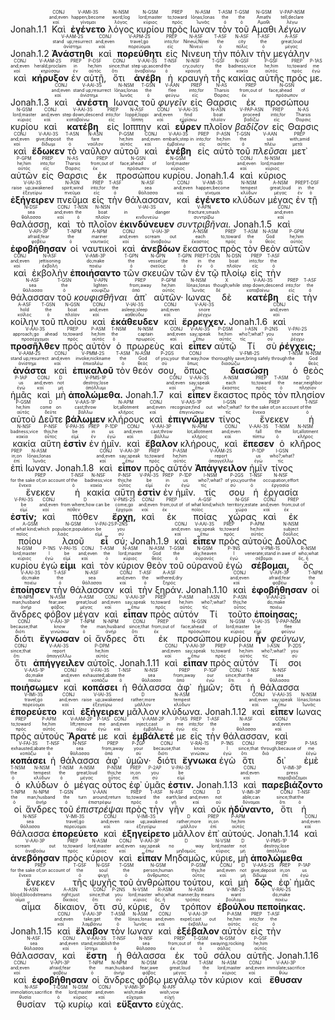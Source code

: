 <rt>Jonah.1.1</rt> <RUBY><ruby><ruby>Καὶ<rt>καί</rt></ruby><rt>and;even</rt></ruby><rt>CONJ</rt></RUBY> <RUBY><ruby><ruby><strong>ἐγένετο</strong><rt>γίνομαι</rt></ruby><rt>happen;become</rt></ruby><rt>V-AMI-3S</rt></RUBY> <RUBY><ruby><ruby>λόγος<rt>λόγος</rt></ruby><rt>word;log</rt></ruby><rt>N-NSM</rt></RUBY> <RUBY><ruby><ruby>κυρίου<rt>κύριος</rt></ruby><rt>lord;master</rt></ruby><rt>N-GSM</rt></RUBY> <RUBY><ruby><ruby>πρὸς<rt>πρός</rt></ruby><rt>to;toward</rt></ruby><rt>PREP</rt></RUBY> <RUBY><ruby><ruby>Ιωναν<rt>Ἰωνᾶς</rt></ruby><rt>Iōnas;Ionas</rt></ruby><rt>N-ASM</rt></RUBY> <RUBY><ruby><ruby>τὸν<rt>ὁ</rt></ruby><rt>the</rt></ruby><rt>T-ASM</rt></RUBY> <RUBY><ruby><ruby>τοῦ<rt>ὁ</rt></ruby><rt>the</rt></ruby><rt>T-GSM</rt></RUBY> <RUBY><ruby><ruby>Αμαθι<rt>Αμαθι</rt></ruby><rt>Amathi</rt></ruby><rt>N-GSM</rt></RUBY> <RUBY><ruby><ruby><em>λέγων</em><rt>λέγω</rt></ruby><rt>tell;declare</rt></ruby><rt>V-PAP-NSM</rt></RUBY> <rt>Jonah.1.2</rt> <RUBY><ruby><ruby><strong>Ἀνάστηθι</strong><rt>ἀνίστημι</rt></ruby><rt>stand up;resurrect</rt></ruby><rt>V-AAM-2S</rt></RUBY> <RUBY><ruby><ruby>καὶ<rt>καί</rt></ruby><rt>and;even</rt></ruby><rt>CONJ</rt></RUBY> <RUBY><ruby><ruby><strong>πορεύθητι</strong><rt>πορεύομαι</rt></ruby><rt>travel;go</rt></ruby><rt>V-APM-2S</rt></RUBY> <RUBY><ruby><ruby>εἰς<rt>εἰς</rt></ruby><rt>into;for</rt></ruby><rt>PREP</rt></RUBY> <RUBY><ruby><ruby>Νινευη<rt>Νινευΐ</rt></ruby><rt>Nineuΐ;Ninei</rt></ruby><rt>N-ASF</rt></RUBY> <RUBY><ruby><ruby>τὴν<rt>ὁ</rt></ruby><rt>the</rt></ruby><rt>T-ASF</rt></RUBY> <RUBY><ruby><ruby>πόλιν<rt>πόλις</rt></ruby><rt>city</rt></ruby><rt>N-ASF</rt></RUBY> <RUBY><ruby><ruby>τὴν<rt>ὁ</rt></ruby><rt>the</rt></ruby><rt>T-ASF</rt></RUBY> <RUBY><ruby><ruby>μεγάλην<rt>μέγας</rt></ruby><rt>great;loud</rt></ruby><rt>A-ASF</rt></RUBY> <RUBY><ruby><ruby>καὶ<rt>καί</rt></ruby><rt>and;even</rt></ruby><rt>CONJ</rt></RUBY> <RUBY><ruby><ruby><strong>κήρυξον</strong><rt>κηρύσσω</rt></ruby><rt>herald;proclaim</rt></ruby><rt>V-AAM-2S</rt></RUBY> <RUBY><ruby><ruby>ἐν<rt>ἐν</rt></ruby><rt>in</rt></ruby><rt>PREP</rt></RUBY> <RUBY><ruby><ruby>αὐτῇ,<rt>αὐτός</rt></ruby><rt>he;him</rt></ruby><rt>P-DSF</rt></RUBY> <RUBY><ruby><ruby>ὅτι<rt>ὅτι</rt></ruby><rt>since;that</rt></ruby><rt>CONJ</rt></RUBY> <RUBY><ruby><ruby><strong>ἀνέβη</strong><rt>ἀναβαίνω</rt></ruby><rt>step up;ascend</rt></ruby><rt>V-AAI-3S</rt></RUBY> <RUBY><ruby><ruby>ἡ<rt>ὁ</rt></ruby><rt>the</rt></ruby><rt>T-NSF</rt></RUBY> <RUBY><ruby><ruby>κραυγὴ<rt>κραυγή</rt></ruby><rt>cry;outcry</rt></ruby><rt>N-NSF</rt></RUBY> <RUBY><ruby><ruby>τῆς<rt>ὁ</rt></ruby><rt>the</rt></ruby><rt>T-GSF</rt></RUBY> <RUBY><ruby><ruby>κακίας<rt>κακία</rt></ruby><rt>badness;vice</rt></ruby><rt>N-GSF</rt></RUBY> <RUBY><ruby><ruby>αὐτῆς<rt>αὐτός</rt></ruby><rt>he;him</rt></ruby><rt>P-GSF</rt></RUBY> <RUBY><ruby><ruby>πρός<rt>πρός</rt></ruby><rt>to;toward</rt></ruby><rt>PREP</rt></RUBY> <RUBY><ruby><ruby>με.<rt>ἐγώ</rt></ruby><rt>me</rt></ruby><rt>P-1AS</rt></RUBY> <rt>Jonah.1.3</rt> <RUBY><ruby><ruby>καὶ<rt>καί</rt></ruby><rt>and;even</rt></ruby><rt>CONJ</rt></RUBY> <RUBY><ruby><ruby><strong>ἀνέστη</strong><rt>ἀνίστημι</rt></ruby><rt>stand up;resurrect</rt></ruby><rt>V-AAI-3S</rt></RUBY> <RUBY><ruby><ruby>Ιωνας<rt>Ἰωνᾶς</rt></ruby><rt>Iōnas;Ionas</rt></ruby><rt>N-NSM</rt></RUBY> <RUBY><ruby><ruby>τοῦ<rt>ὁ</rt></ruby><rt>the</rt></ruby><rt>T-GSN</rt></RUBY> <RUBY><ruby><ruby><em>φυγεῖν</em><rt>φεύγω</rt></ruby><rt>flee</rt></ruby><rt>V-AAN</rt></RUBY> <RUBY><ruby><ruby>εἰς<rt>εἰς</rt></ruby><rt>into;for</rt></ruby><rt>PREP</rt></RUBY> <RUBY><ruby><ruby>Θαρσις<rt>Θαρσις</rt></ruby><rt>Tharsis</rt></ruby><rt>N-AS</rt></RUBY> <RUBY><ruby><ruby>ἐκ<rt>ἐκ</rt></ruby><rt>from;out of</rt></ruby><rt>PREP</rt></RUBY> <RUBY><ruby><ruby>προσώπου<rt>πρόσωπον</rt></ruby><rt>face;ahead of</rt></ruby><rt>N-GSN</rt></RUBY> <RUBY><ruby><ruby>κυρίου<rt>κύριος</rt></ruby><rt>lord;master</rt></ruby><rt>N-GSM</rt></RUBY> <RUBY><ruby><ruby>καὶ<rt>καί</rt></ruby><rt>and;even</rt></ruby><rt>CONJ</rt></RUBY> <RUBY><ruby><ruby><strong>κατέβη</strong><rt>καταβαίνω</rt></ruby><rt>step down;descend</rt></ruby><rt>V-AAI-3S</rt></RUBY> <RUBY><ruby><ruby>εἰς<rt>εἰς</rt></ruby><rt>into;for</rt></ruby><rt>PREP</rt></RUBY> <RUBY><ruby><ruby>Ιοππην<rt>Ἰόππη</rt></ruby><rt>Ioppē;Ioppi</rt></ruby><rt>N-ASF</rt></RUBY> <RUBY><ruby><ruby>καὶ<rt>καί</rt></ruby><rt>and;even</rt></ruby><rt>CONJ</rt></RUBY> <RUBY><ruby><ruby><strong>εὗρεν</strong><rt>εὑρίσκω</rt></ruby><rt>find</rt></ruby><rt>V-AAI-3S</rt></RUBY> <RUBY><ruby><ruby>πλοῖον<rt>πλοῖον</rt></ruby><rt>boat</rt></ruby><rt>N-ASN</rt></RUBY> <RUBY><ruby><ruby><em>βαδίζον</em><rt>βαδίζω</rt></ruby><rt>proceed</rt></ruby><rt>V-PAP-ASN</rt></RUBY> <RUBY><ruby><ruby>εἰς<rt>εἰς</rt></ruby><rt>into;for</rt></ruby><rt>PREP</rt></RUBY> <RUBY><ruby><ruby>Θαρσις<rt>Θαρσις</rt></ruby><rt>Tharsis</rt></ruby><rt>N-AS</rt></RUBY> <RUBY><ruby><ruby>καὶ<rt>καί</rt></ruby><rt>and;even</rt></ruby><rt>CONJ</rt></RUBY> <RUBY><ruby><ruby><strong>ἔδωκεν</strong><rt>δίδωμι</rt></ruby><rt>give;deposit</rt></ruby><rt>V-AAI-3S</rt></RUBY> <RUBY><ruby><ruby>τὸ<rt>ὁ</rt></ruby><rt>the</rt></ruby><rt>T-ASN</rt></RUBY> <RUBY><ruby><ruby>ναῦλον<rt>ναῦλον</rt></ruby><rt>fare</rt></ruby><rt>N-ASN</rt></RUBY> <RUBY><ruby><ruby>αὐτοῦ<rt>αὐτός</rt></ruby><rt>he;him</rt></ruby><rt>P-GSM</rt></RUBY> <RUBY><ruby><ruby>καὶ<rt>καί</rt></ruby><rt>and;even</rt></ruby><rt>CONJ</rt></RUBY> <RUBY><ruby><ruby><strong>ἐνέβη</strong><rt>ἐμβαίνω</rt></ruby><rt>embark;step in</rt></ruby><rt>V-AAI-3S</rt></RUBY> <RUBY><ruby><ruby>εἰς<rt>εἰς</rt></ruby><rt>into;for</rt></ruby><rt>PREP</rt></RUBY> <RUBY><ruby><ruby>αὐτὸ<rt>αὐτός</rt></ruby><rt>he;him</rt></ruby><rt>P-ASN</rt></RUBY> <RUBY><ruby><ruby>τοῦ<rt>ὁ</rt></ruby><rt>the</rt></ruby><rt>T-GSN</rt></RUBY> <RUBY><ruby><ruby><em>πλεῦσαι</em><rt>πλέω</rt></ruby><rt>sail</rt></ruby><rt>V-AAN</rt></RUBY> <RUBY><ruby><ruby>μετ᾽<rt>μετά</rt></ruby><rt>with;amid</rt></ruby><rt>PREP</rt></RUBY> <RUBY><ruby><ruby>αὐτῶν<rt>αὐτός</rt></ruby><rt>he;him</rt></ruby><rt>P-GPM</rt></RUBY> <RUBY><ruby><ruby>εἰς<rt>εἰς</rt></ruby><rt>into;for</rt></ruby><rt>PREP</rt></RUBY> <RUBY><ruby><ruby>Θαρσις<rt>Θαρσις</rt></ruby><rt>Tharsis</rt></ruby><rt>N-AS</rt></RUBY> <RUBY><ruby><ruby>ἐκ<rt>ἐκ</rt></ruby><rt>from;out of</rt></ruby><rt>PREP</rt></RUBY> <RUBY><ruby><ruby>προσώπου<rt>πρόσωπον</rt></ruby><rt>face;ahead of</rt></ruby><rt>N-GSN</rt></RUBY> <RUBY><ruby><ruby>κυρίου.<rt>κύριος</rt></ruby><rt>lord;master</rt></ruby><rt>N-GSM</rt></RUBY> <rt>Jonah.1.4</rt> <RUBY><ruby><ruby>καὶ<rt>καί</rt></ruby><rt>and;even</rt></ruby><rt>CONJ</rt></RUBY> <RUBY><ruby><ruby>κύριος<rt>κύριος</rt></ruby><rt>lord;master</rt></ruby><rt>N-NSM</rt></RUBY> <RUBY><ruby><ruby><strong>ἐξήγειρεν</strong><rt>ἐξεγείρω</rt></ruby><rt>raise up;awakened</rt></ruby><rt>V-IAI-3S</rt></RUBY> <RUBY><ruby><ruby>πνεῦμα<rt>πνεῦμα</rt></ruby><rt>spirit;wind</rt></ruby><rt>N-ASN</rt></RUBY> <RUBY><ruby><ruby>εἰς<rt>εἰς</rt></ruby><rt>into;for</rt></ruby><rt>PREP</rt></RUBY> <RUBY><ruby><ruby>τὴν<rt>ὁ</rt></ruby><rt>the</rt></ruby><rt>T-ASF</rt></RUBY> <RUBY><ruby><ruby>θάλασσαν,<rt>θάλασσα</rt></ruby><rt>sea</rt></ruby><rt>N-ASF</rt></RUBY> <RUBY><ruby><ruby>καὶ<rt>καί</rt></ruby><rt>and;even</rt></ruby><rt>CONJ</rt></RUBY> <RUBY><ruby><ruby><strong>ἐγένετο</strong><rt>γίνομαι</rt></ruby><rt>happen;become</rt></ruby><rt>V-AMI-3S</rt></RUBY> <RUBY><ruby><ruby>κλύδων<rt>κλύδων</rt></ruby><rt>tempest</rt></ruby><rt>N-NSM</rt></RUBY> <RUBY><ruby><ruby>μέγας<rt>μέγας</rt></ruby><rt>great;loud</rt></ruby><rt>A-NSM</rt></RUBY> <RUBY><ruby><ruby>ἐν<rt>ἐν</rt></ruby><rt>in</rt></ruby><rt>PREP</rt></RUBY> <RUBY><ruby><ruby>τῇ<rt>ὁ</rt></ruby><rt>the</rt></ruby><rt>T-DSF</rt></RUBY> <RUBY><ruby><ruby>θαλάσσῃ,<rt>θάλασσα</rt></ruby><rt>sea</rt></ruby><rt>N-DSF</rt></RUBY> <RUBY><ruby><ruby>καὶ<rt>καί</rt></ruby><rt>and;even</rt></ruby><rt>CONJ</rt></RUBY> <RUBY><ruby><ruby>τὸ<rt>ὁ</rt></ruby><rt>the</rt></ruby><rt>T-NSN</rt></RUBY> <RUBY><ruby><ruby>πλοῖον<rt>πλοῖον</rt></ruby><rt>boat</rt></ruby><rt>N-NSN</rt></RUBY> <RUBY><ruby><ruby><strong>ἐκινδύνευεν</strong><rt>κινδυνεύω</rt></ruby><rt>in danger</rt></ruby><rt>V-IAI-3S</rt></RUBY> <RUBY><ruby><ruby><em>συντριβῆναι.</em><rt>συντρίβω</rt></ruby><rt>fracture;smash</rt></ruby><rt>V-APN</rt></RUBY> <rt>Jonah.1.5</rt> <RUBY><ruby><ruby>καὶ<rt>καί</rt></ruby><rt>and;even</rt></ruby><rt>CONJ</rt></RUBY> <RUBY><ruby><ruby><strong>ἐφοβήθησαν</strong><rt>φοβέω</rt></ruby><rt>afraid;fear</rt></ruby><rt>V-API-3P</rt></RUBY> <RUBY><ruby><ruby>οἱ<rt>ὁ</rt></ruby><rt>the</rt></ruby><rt>T-NPM</rt></RUBY> <RUBY><ruby><ruby>ναυτικοὶ<rt>ναυτικός</rt></ruby><rt>mariner</rt></ruby><rt>A-NPM</rt></RUBY> <RUBY><ruby><ruby>καὶ<rt>καί</rt></ruby><rt>and;even</rt></ruby><rt>CONJ</rt></RUBY> <RUBY><ruby><ruby><strong>ἀνεβόων</strong><rt>ἀναβοάω</rt></ruby><rt>scream out</rt></ruby><rt>V-IAI-3P</rt></RUBY> <RUBY><ruby><ruby>ἕκαστος<rt>ἕκαστος</rt></ruby><rt>each</rt></ruby><rt>A-NSM</rt></RUBY> <RUBY><ruby><ruby>πρὸς<rt>πρός</rt></ruby><rt>to;toward</rt></ruby><rt>PREP</rt></RUBY> <RUBY><ruby><ruby>τὸν<rt>ὁ</rt></ruby><rt>the</rt></ruby><rt>T-ASM</rt></RUBY> <RUBY><ruby><ruby>θεὸν<rt>θεός</rt></ruby><rt>God</rt></ruby><rt>N-ASM</rt></RUBY> <RUBY><ruby><ruby>αὐτῶν<rt>αὐτός</rt></ruby><rt>he;him</rt></ruby><rt>P-GPM</rt></RUBY> <RUBY><ruby><ruby>καὶ<rt>καί</rt></ruby><rt>and;even</rt></ruby><rt>CONJ</rt></RUBY> <RUBY><ruby><ruby>ἐκβολὴν<rt>ἐκβολή</rt></ruby><rt>jettisoning</rt></ruby><rt>N-ASF</rt></RUBY> <RUBY><ruby><ruby><strong>ἐποιήσαντο</strong><rt>ποιέω</rt></ruby><rt>do;make</rt></ruby><rt>V-AMI-3P</rt></RUBY> <RUBY><ruby><ruby>τῶν<rt>ὁ</rt></ruby><rt>the</rt></ruby><rt>T-GPN</rt></RUBY> <RUBY><ruby><ruby>σκευῶν<rt>σκεῦος</rt></ruby><rt>vessel;jar</rt></ruby><rt>N-GPN</rt></RUBY> <RUBY><ruby><ruby>τῶν<rt>ὁ</rt></ruby><rt>the</rt></ruby><rt>T-GPN</rt></RUBY> <RUBY><ruby><ruby>ἐν<rt>ἐν</rt></ruby><rt>in</rt></ruby><rt>PREP</rt></RUBY> <RUBY><ruby><ruby>τῷ<rt>ὁ</rt></ruby><rt>the</rt></ruby><rt>T-DSN</rt></RUBY> <RUBY><ruby><ruby>πλοίῳ<rt>πλοῖον</rt></ruby><rt>boat</rt></ruby><rt>N-DSN</rt></RUBY> <RUBY><ruby><ruby>εἰς<rt>εἰς</rt></ruby><rt>into;for</rt></ruby><rt>PREP</rt></RUBY> <RUBY><ruby><ruby>τὴν<rt>ὁ</rt></ruby><rt>the</rt></ruby><rt>T-ASF</rt></RUBY> <RUBY><ruby><ruby>θάλασσαν<rt>θάλασσα</rt></ruby><rt>sea</rt></ruby><rt>N-ASF</rt></RUBY> <RUBY><ruby><ruby>τοῦ<rt>ὁ</rt></ruby><rt>the</rt></ruby><rt>T-GSN</rt></RUBY> <RUBY><ruby><ruby><em>κουφισθῆναι</em><rt>κουφίζω</rt></ruby><rt>lighten</rt></ruby><rt>V-APN</rt></RUBY> <RUBY><ruby><ruby>ἀπ᾽<rt>ἀπό</rt></ruby><rt>from;away</rt></ruby><rt>PREP</rt></RUBY> <RUBY><ruby><ruby>αὐτῶν·<rt>αὐτός</rt></ruby><rt>he;him</rt></ruby><rt>P-GPM</rt></RUBY> <RUBY><ruby><ruby>Ιωνας<rt>Ἰωνᾶς</rt></ruby><rt>Iōnas;Ionas</rt></ruby><rt>N-NSM</rt></RUBY> <RUBY><ruby><ruby>δὲ<rt>δέ</rt></ruby><rt>though;while</rt></ruby><rt>X</rt></RUBY> <RUBY><ruby><ruby><strong>κατέβη</strong><rt>καταβαίνω</rt></ruby><rt>step down;descend</rt></ruby><rt>V-AAI-3S</rt></RUBY> <RUBY><ruby><ruby>εἰς<rt>εἰς</rt></ruby><rt>into;for</rt></ruby><rt>PREP</rt></RUBY> <RUBY><ruby><ruby>τὴν<rt>ὁ</rt></ruby><rt>the</rt></ruby><rt>T-ASF</rt></RUBY> <RUBY><ruby><ruby>κοίλην<rt>κοῖλος</rt></ruby><rt>hold</rt></ruby><rt>A-ASF</rt></RUBY> <RUBY><ruby><ruby>τοῦ<rt>ὁ</rt></ruby><rt>the</rt></ruby><rt>T-GSN</rt></RUBY> <RUBY><ruby><ruby>πλοίου<rt>πλοῖον</rt></ruby><rt>boat</rt></ruby><rt>N-GSN</rt></RUBY> <RUBY><ruby><ruby>καὶ<rt>καί</rt></ruby><rt>and;even</rt></ruby><rt>CONJ</rt></RUBY> <RUBY><ruby><ruby><strong>ἐκάθευδεν</strong><rt>καθεύδω</rt></ruby><rt>asleep;sleep</rt></ruby><rt>V-IAI-3S</rt></RUBY> <RUBY><ruby><ruby>καὶ<rt>καί</rt></ruby><rt>and;even</rt></ruby><rt>CONJ</rt></RUBY> <RUBY><ruby><ruby><strong>ἔρρεγχεν.</strong><rt>ῥέγχω</rt></ruby><rt>snore</rt></ruby><rt>V-AAI-3S</rt></RUBY> <rt>Jonah.1.6</rt> <RUBY><ruby><ruby>καὶ<rt>καί</rt></ruby><rt>and;even</rt></ruby><rt>CONJ</rt></RUBY> <RUBY><ruby><ruby><strong>προσῆλθεν</strong><rt>προσέρχομαι</rt></ruby><rt>approach;go ahead</rt></ruby><rt>V-AAI-3S</rt></RUBY> <RUBY><ruby><ruby>πρὸς<rt>πρός</rt></ruby><rt>to;toward</rt></ruby><rt>PREP</rt></RUBY> <RUBY><ruby><ruby>αὐτὸν<rt>αὐτός</rt></ruby><rt>he;him</rt></ruby><rt>P-ASM</rt></RUBY> <RUBY><ruby><ruby>ὁ<rt>ὁ</rt></ruby><rt>the</rt></ruby><rt>T-NSM</rt></RUBY> <RUBY><ruby><ruby>πρωρεὺς<rt>πρωρεύς</rt></ruby><rt>captain</rt></ruby><rt>N-NSM</rt></RUBY> <RUBY><ruby><ruby>καὶ<rt>καί</rt></ruby><rt>and;even</rt></ruby><rt>CONJ</rt></RUBY> <RUBY><ruby><ruby><strong>εἶπεν</strong><rt>ἔπω</rt></ruby><rt>say;speak</rt></ruby><rt>V-AAI-3S</rt></RUBY> <RUBY><ruby><ruby>αὐτῷ<rt>αὐτός</rt></ruby><rt>he;him</rt></ruby><rt>P-DSM</rt></RUBY> <RUBY><ruby><ruby>Τί<rt>τίς</rt></ruby><rt>who?;what?</rt></ruby><rt>I-ASN</rt></RUBY> <RUBY><ruby><ruby>σὺ<rt>σύ</rt></ruby><rt>you</rt></ruby><rt>P-2NS</rt></RUBY> <RUBY><ruby><ruby><strong>ῥέγχεις;</strong><rt>ῥέγχω</rt></ruby><rt>snore</rt></ruby><rt>V-PAI-2S</rt></RUBY> <RUBY><ruby><ruby><strong>ἀνάστα</strong><rt>ἀνίστημι</rt></ruby><rt>stand up;resurrect</rt></ruby><rt>V-AAM-2S</rt></RUBY> <RUBY><ruby><ruby>καὶ<rt>καί</rt></ruby><rt>and;even</rt></ruby><rt>CONJ</rt></RUBY> <RUBY><ruby><ruby><strong>ἐπικαλοῦ</strong><rt>ἐπικαλέω</rt></ruby><rt>invoke;nickname</rt></ruby><rt>V-PMM-2S</rt></RUBY> <RUBY><ruby><ruby>τὸν<rt>ὁ</rt></ruby><rt>the</rt></ruby><rt>T-ASM</rt></RUBY> <RUBY><ruby><ruby>θεόν<rt>θεός</rt></ruby><rt>God</rt></ruby><rt>N-ASM</rt></RUBY> <RUBY><ruby><ruby>σου,<rt>σύ</rt></ruby><rt>of you;your</rt></ruby><rt>P-2GS</rt></RUBY> <RUBY><ruby><ruby>ὅπως<rt>ὅπως</rt></ruby><rt>that way;how</rt></ruby><rt>CONJ</rt></RUBY> <RUBY><ruby><ruby><strong>διασώσῃ</strong><rt>διασώζω</rt></ruby><rt>thoroughly save;bring safely through</rt></ruby><rt>V-FMI-2S</rt></RUBY> <RUBY><ruby><ruby>ὁ<rt>ὁ</rt></ruby><rt>the</rt></ruby><rt>T-NSM</rt></RUBY> <RUBY><ruby><ruby>θεὸς<rt>θεός</rt></ruby><rt>God</rt></ruby><rt>N-NSM</rt></RUBY> <RUBY><ruby><ruby>ἡμᾶς<rt>ἐγώ</rt></ruby><rt>us</rt></ruby><rt>P-1AP</rt></RUBY> <RUBY><ruby><ruby>καὶ<rt>καί</rt></ruby><rt>and;even</rt></ruby><rt>CONJ</rt></RUBY> <RUBY><ruby><ruby>μὴ<rt>μή</rt></ruby><rt>not</rt></ruby><rt>D</rt></RUBY> <RUBY><ruby><ruby><strong>ἀπολώμεθα.</strong><rt>ἀπόλλυμι</rt></ruby><rt>destroy;lose</rt></ruby><rt>V-PMS-1P</rt></RUBY> <rt>Jonah.1.7</rt> <RUBY><ruby><ruby>καὶ<rt>καί</rt></ruby><rt>and;even</rt></ruby><rt>CONJ</rt></RUBY> <RUBY><ruby><ruby><strong>εἶπεν</strong><rt>ἔπω</rt></ruby><rt>say;speak</rt></ruby><rt>V-AAI-3S</rt></RUBY> <RUBY><ruby><ruby>ἕκαστος<rt>ἕκαστος</rt></ruby><rt>each</rt></ruby><rt>A-NSM</rt></RUBY> <RUBY><ruby><ruby>πρὸς<rt>πρός</rt></ruby><rt>to;toward</rt></ruby><rt>PREP</rt></RUBY> <RUBY><ruby><ruby>τὸν<rt>ὁ</rt></ruby><rt>the</rt></ruby><rt>T-ASM</rt></RUBY> <RUBY><ruby><ruby>πλησίον<rt>πλησίον</rt></ruby><rt>near;neighbor</rt></ruby><rt>D</rt></RUBY> <RUBY><ruby><ruby>αὐτοῦ<rt>αὐτός</rt></ruby><rt>he;him</rt></ruby><rt>P-GSM</rt></RUBY> <RUBY><ruby><ruby>Δεῦτε<rt>δεῦτε</rt></ruby><rt>come on</rt></ruby><rt>D</rt></RUBY> <RUBY><ruby><ruby><strong>βάλωμεν</strong><rt>βάλλω</rt></ruby><rt>cast;throw</rt></ruby><rt>V-AAS-1P</rt></RUBY> <RUBY><ruby><ruby>κλήρους<rt>κλῆρος</rt></ruby><rt>lot;allotment</rt></ruby><rt>N-APM</rt></RUBY> <RUBY><ruby><ruby>καὶ<rt>καί</rt></ruby><rt>and;even</rt></ruby><rt>CONJ</rt></RUBY> <RUBY><ruby><ruby><strong>ἐπιγνῶμεν</strong><rt>ἐπιγινώσκω</rt></ruby><rt>recognize;find out</rt></ruby><rt>V-AAS-1P</rt></RUBY> <RUBY><ruby><ruby>τίνος<rt>τίς</rt></ruby><rt>who?;what?</rt></ruby><rt>I-GSN</rt></RUBY> <RUBY><ruby><ruby>ἕνεκεν<rt>ἕνεκα</rt></ruby><rt>for the sake of;on account of</rt></ruby><rt>PREP</rt></RUBY> <RUBY><ruby><ruby>ἡ<rt>ὁ</rt></ruby><rt>the</rt></ruby><rt>T-NSF</rt></RUBY> <RUBY><ruby><ruby>κακία<rt>κακία</rt></ruby><rt>badness;vice</rt></ruby><rt>N-NSF</rt></RUBY> <RUBY><ruby><ruby>αὕτη<rt>οὗτος</rt></ruby><rt>this;he</rt></ruby><rt>P-NSF</rt></RUBY> <RUBY><ruby><ruby><strong>ἐστὶν</strong><rt>εἰμί</rt></ruby><rt>be</rt></ruby><rt>V-PAI-3S</rt></RUBY> <RUBY><ruby><ruby>ἐν<rt>ἐν</rt></ruby><rt>in</rt></ruby><rt>PREP</rt></RUBY> <RUBY><ruby><ruby>ἡμῖν.<rt>ἐγώ</rt></ruby><rt>us</rt></ruby><rt>P-1DP</rt></RUBY> <RUBY><ruby><ruby>καὶ<rt>καί</rt></ruby><rt>and;even</rt></ruby><rt>CONJ</rt></RUBY> <RUBY><ruby><ruby><strong>ἔβαλον</strong><rt>βάλλω</rt></ruby><rt>cast;throw</rt></ruby><rt>V-AAI-3P</rt></RUBY> <RUBY><ruby><ruby>κλήρους,<rt>κλῆρος</rt></ruby><rt>lot;allotment</rt></ruby><rt>N-APM</rt></RUBY> <RUBY><ruby><ruby>καὶ<rt>καί</rt></ruby><rt>and;even</rt></ruby><rt>CONJ</rt></RUBY> <RUBY><ruby><ruby><strong>ἔπεσεν</strong><rt>πίπτω</rt></ruby><rt>fall</rt></ruby><rt>V-AAI-3S</rt></RUBY> <RUBY><ruby><ruby>ὁ<rt>ὁ</rt></ruby><rt>the</rt></ruby><rt>T-NSM</rt></RUBY> <RUBY><ruby><ruby>κλῆρος<rt>κλῆρος</rt></ruby><rt>lot;allotment</rt></ruby><rt>N-NSM</rt></RUBY> <RUBY><ruby><ruby>ἐπὶ<rt>ἐπί</rt></ruby><rt>in;on</rt></ruby><rt>PREP</rt></RUBY> <RUBY><ruby><ruby>Ιωναν.<rt>Ἰωνᾶς</rt></ruby><rt>Iōnas;Ionas</rt></ruby><rt>N-ASM</rt></RUBY> <rt>Jonah.1.8</rt> <RUBY><ruby><ruby>καὶ<rt>καί</rt></ruby><rt>and;even</rt></ruby><rt>CONJ</rt></RUBY> <RUBY><ruby><ruby><strong>εἶπον</strong><rt>ἔπω</rt></ruby><rt>say;speak</rt></ruby><rt>V-AAI-3P</rt></RUBY> <RUBY><ruby><ruby>πρὸς<rt>πρός</rt></ruby><rt>to;toward</rt></ruby><rt>PREP</rt></RUBY> <RUBY><ruby><ruby>αὐτόν<rt>αὐτός</rt></ruby><rt>he;him</rt></ruby><rt>P-ASM</rt></RUBY> <RUBY><ruby><ruby><strong>Ἀπάγγειλον</strong><rt>ἀπαγγέλλω</rt></ruby><rt>report</rt></ruby><rt>V-AAM-2S</rt></RUBY> <RUBY><ruby><ruby>ἡμῖν<rt>ἐγώ</rt></ruby><rt>us</rt></ruby><rt>P-1DP</rt></RUBY> <RUBY><ruby><ruby>τίνος<rt>τίς</rt></ruby><rt>who?;what?</rt></ruby><rt>I-GSN</rt></RUBY> <RUBY><ruby><ruby>ἕνεκεν<rt>ἕνεκα</rt></ruby><rt>for the sake of;on account of</rt></ruby><rt>PREP</rt></RUBY> <RUBY><ruby><ruby>ἡ<rt>ὁ</rt></ruby><rt>the</rt></ruby><rt>T-NSF</rt></RUBY> <RUBY><ruby><ruby>κακία<rt>κακία</rt></ruby><rt>badness;vice</rt></ruby><rt>N-NSF</rt></RUBY> <RUBY><ruby><ruby>αὕτη<rt>οὗτος</rt></ruby><rt>this;he</rt></ruby><rt>P-NSF</rt></RUBY> <RUBY><ruby><ruby><strong>ἐστὶν</strong><rt>εἰμί</rt></ruby><rt>be</rt></ruby><rt>V-PAI-3S</rt></RUBY> <RUBY><ruby><ruby>ἐν<rt>ἐν</rt></ruby><rt>in</rt></ruby><rt>PREP</rt></RUBY> <RUBY><ruby><ruby>ἡμῖν.<rt>ἐγώ</rt></ruby><rt>us</rt></ruby><rt>P-1DP</rt></RUBY> <RUBY><ruby><ruby>τίς<rt>τίς</rt></ruby><rt>who?;what?</rt></ruby><rt>I-NSM</rt></RUBY> <RUBY><ruby><ruby>σου<rt>σύ</rt></ruby><rt>of you;your</rt></ruby><rt>P-2GS</rt></RUBY> <RUBY><ruby><ruby>ἡ<rt>ὁ</rt></ruby><rt>the</rt></ruby><rt>T-NSF</rt></RUBY> <RUBY><ruby><ruby>ἐργασία<rt>ἐργασία</rt></ruby><rt>occupation;effort</rt></ruby><rt>N-NSF</rt></RUBY> <RUBY><ruby><ruby><strong>ἐστίν;</strong><rt>εἰμί</rt></ruby><rt>be</rt></ruby><rt>V-PAI-3S</rt></RUBY> <RUBY><ruby><ruby>καὶ<rt>καί</rt></ruby><rt>and;even</rt></ruby><rt>CONJ</rt></RUBY> <RUBY><ruby><ruby>πόθεν<rt>πόθεν</rt></ruby><rt>from where;how can be</rt></ruby><rt>D</rt></RUBY> <RUBY><ruby><ruby><strong>ἔρχῃ,</strong><rt>ἔρχομαι</rt></ruby><rt>come;go</rt></ruby><rt>V-PMS-2S</rt></RUBY> <RUBY><ruby><ruby>καὶ<rt>καί</rt></ruby><rt>and;even</rt></ruby><rt>CONJ</rt></RUBY> <RUBY><ruby><ruby>ἐκ<rt>ἐκ</rt></ruby><rt>from;out of</rt></ruby><rt>PREP</rt></RUBY> <RUBY><ruby><ruby>ποίας<rt>ποῖος</rt></ruby><rt>of what kind;which</rt></ruby><rt>A-GSF</rt></RUBY> <RUBY><ruby><ruby>χώρας<rt>χώρα</rt></ruby><rt>territory;estate</rt></ruby><rt>N-GSF</rt></RUBY> <RUBY><ruby><ruby>καὶ<rt>καί</rt></ruby><rt>and;even</rt></ruby><rt>CONJ</rt></RUBY> <RUBY><ruby><ruby>ἐκ<rt>ἐκ</rt></ruby><rt>from;out of</rt></ruby><rt>PREP</rt></RUBY> <RUBY><ruby><ruby>ποίου<rt>ποῖος</rt></ruby><rt>of what kind;which</rt></ruby><rt>A-GSM</rt></RUBY> <RUBY><ruby><ruby>λαοῦ<rt>λαός</rt></ruby><rt>populace;population</rt></ruby><rt>N-GSM</rt></RUBY> <RUBY><ruby><ruby><strong>εἶ</strong><rt>εἰμί</rt></ruby><rt>be</rt></ruby><rt>V-PAI-2S</rt></RUBY> <RUBY><ruby><ruby>σύ;<rt>σύ</rt></ruby><rt>you</rt></ruby><rt>P-2NS</rt></RUBY> <rt>Jonah.1.9</rt> <RUBY><ruby><ruby>καὶ<rt>καί</rt></ruby><rt>and;even</rt></ruby><rt>CONJ</rt></RUBY> <RUBY><ruby><ruby><strong>εἶπεν</strong><rt>ἔπω</rt></ruby><rt>say;speak</rt></ruby><rt>V-AAI-3S</rt></RUBY> <RUBY><ruby><ruby>πρὸς<rt>πρός</rt></ruby><rt>to;toward</rt></ruby><rt>PREP</rt></RUBY> <RUBY><ruby><ruby>αὐτούς<rt>αὐτός</rt></ruby><rt>he;him</rt></ruby><rt>P-APM</rt></RUBY> <RUBY><ruby><ruby>Δοῦλος<rt>δοῦλος</rt></ruby><rt>subject</rt></ruby><rt>N-NSM</rt></RUBY> <RUBY><ruby><ruby>κυρίου<rt>κύριος</rt></ruby><rt>lord;master</rt></ruby><rt>N-GSM</rt></RUBY> <RUBY><ruby><ruby>ἐγώ<rt>ἐγώ</rt></ruby><rt>I</rt></ruby><rt>P-1NS</rt></RUBY> <RUBY><ruby><ruby><strong>εἰμι</strong><rt>εἰμί</rt></ruby><rt>be</rt></ruby><rt>V-PAI-1S</rt></RUBY> <RUBY><ruby><ruby>καὶ<rt>καί</rt></ruby><rt>and;even</rt></ruby><rt>CONJ</rt></RUBY> <RUBY><ruby><ruby>τὸν<rt>ὁ</rt></ruby><rt>the</rt></ruby><rt>T-ASM</rt></RUBY> <RUBY><ruby><ruby>κύριον<rt>κύριος</rt></ruby><rt>lord;master</rt></ruby><rt>N-ASM</rt></RUBY> <RUBY><ruby><ruby>θεὸν<rt>θεός</rt></ruby><rt>God</rt></ruby><rt>N-ASM</rt></RUBY> <RUBY><ruby><ruby>τοῦ<rt>ὁ</rt></ruby><rt>the</rt></ruby><rt>T-GSM</rt></RUBY> <RUBY><ruby><ruby>οὐρανοῦ<rt>οὐρανός</rt></ruby><rt>sky;heaven</rt></ruby><rt>N-GSM</rt></RUBY> <RUBY><ruby><ruby>ἐγὼ<rt>ἐγώ</rt></ruby><rt>I</rt></ruby><rt>P-1NS</rt></RUBY> <RUBY><ruby><ruby><strong>σέβομαι,</strong><rt>σέβομαι</rt></ruby><rt>venerate;stand in awe of</rt></ruby><rt>V-PMI-1S</rt></RUBY> <RUBY><ruby><ruby>ὃς<rt>ὅς, ἥ</rt></ruby><rt>who;what</rt></ruby><rt>R-NSM</rt></RUBY> <RUBY><ruby><ruby><strong>ἐποίησεν</strong><rt>ποιέω</rt></ruby><rt>do;make</rt></ruby><rt>V-AAI-3S</rt></RUBY> <RUBY><ruby><ruby>τὴν<rt>ὁ</rt></ruby><rt>the</rt></ruby><rt>T-ASF</rt></RUBY> <RUBY><ruby><ruby>θάλασσαν<rt>θάλασσα</rt></ruby><rt>sea</rt></ruby><rt>N-ASF</rt></RUBY> <RUBY><ruby><ruby>καὶ<rt>καί</rt></ruby><rt>and;even</rt></ruby><rt>CONJ</rt></RUBY> <RUBY><ruby><ruby>τὴν<rt>ὁ</rt></ruby><rt>the</rt></ruby><rt>T-ASF</rt></RUBY> <RUBY><ruby><ruby>ξηράν.<rt>ξηρός</rt></ruby><rt>withered;dry</rt></ruby><rt>A-ASF</rt></RUBY> <rt>Jonah.1.10</rt> <RUBY><ruby><ruby>καὶ<rt>καί</rt></ruby><rt>and;even</rt></ruby><rt>CONJ</rt></RUBY> <RUBY><ruby><ruby><strong>ἐφοβήθησαν</strong><rt>φοβέω</rt></ruby><rt>afraid;fear</rt></ruby><rt>V-API-3P</rt></RUBY> <RUBY><ruby><ruby>οἱ<rt>ὁ</rt></ruby><rt>the</rt></ruby><rt>T-NPM</rt></RUBY> <RUBY><ruby><ruby>ἄνδρες<rt>ἀνήρ</rt></ruby><rt>man;husband</rt></ruby><rt>N-NPM</rt></RUBY> <RUBY><ruby><ruby>φόβον<rt>φόβος</rt></ruby><rt>fear;awe</rt></ruby><rt>N-ASM</rt></RUBY> <RUBY><ruby><ruby>μέγαν<rt>μέγας</rt></ruby><rt>great;loud</rt></ruby><rt>A-ASM</rt></RUBY> <RUBY><ruby><ruby>καὶ<rt>καί</rt></ruby><rt>and;even</rt></ruby><rt>CONJ</rt></RUBY> <RUBY><ruby><ruby><strong>εἶπαν</strong><rt>ἔπω</rt></ruby><rt>say;speak</rt></ruby><rt>V-AAI-3P</rt></RUBY> <RUBY><ruby><ruby>πρὸς<rt>πρός</rt></ruby><rt>to;toward</rt></ruby><rt>PREP</rt></RUBY> <RUBY><ruby><ruby>αὐτόν<rt>αὐτός</rt></ruby><rt>he;him</rt></ruby><rt>P-ASM</rt></RUBY> <RUBY><ruby><ruby>Τί<rt>τίς</rt></ruby><rt>who?;what?</rt></ruby><rt>I-ASN</rt></RUBY> <RUBY><ruby><ruby>τοῦτο<rt>οὗτος</rt></ruby><rt>this;he</rt></ruby><rt>P-ASN</rt></RUBY> <RUBY><ruby><ruby><strong>ἐποίησας;</strong><rt>ποιέω</rt></ruby><rt>do;make</rt></ruby><rt>V-AAI-2S</rt></RUBY> <RUBY><ruby><ruby>διότι<rt>διότι</rt></ruby><rt>because;that</rt></ruby><rt>CONJ</rt></RUBY> <RUBY><ruby><ruby><strong>ἔγνωσαν</strong><rt>γινώσκω</rt></ruby><rt>know</rt></ruby><rt>V-AAI-3P</rt></RUBY> <RUBY><ruby><ruby>οἱ<rt>ὁ</rt></ruby><rt>the</rt></ruby><rt>T-NPM</rt></RUBY> <RUBY><ruby><ruby>ἄνδρες<rt>ἀνήρ</rt></ruby><rt>man;husband</rt></ruby><rt>N-NPM</rt></RUBY> <RUBY><ruby><ruby>ὅτι<rt>ὅτι</rt></ruby><rt>since;that</rt></ruby><rt>CONJ</rt></RUBY> <RUBY><ruby><ruby>ἐκ<rt>ἐκ</rt></ruby><rt>from;out of</rt></ruby><rt>PREP</rt></RUBY> <RUBY><ruby><ruby>προσώπου<rt>πρόσωπον</rt></ruby><rt>face;ahead of</rt></ruby><rt>N-GSN</rt></RUBY> <RUBY><ruby><ruby>κυρίου<rt>κύριος</rt></ruby><rt>lord;master</rt></ruby><rt>N-GSM</rt></RUBY> <RUBY><ruby><ruby><strong>ἦν</strong><rt>εἰμί</rt></ruby><rt>be</rt></ruby><rt>V-IAI-3S</rt></RUBY> <RUBY><ruby><ruby><em>φεύγων,</em><rt>φεύγω</rt></ruby><rt>flee</rt></ruby><rt>V-PAP-NSM</rt></RUBY> <RUBY><ruby><ruby>ὅτι<rt>ὅτι</rt></ruby><rt>since;that</rt></ruby><rt>CONJ</rt></RUBY> <RUBY><ruby><ruby><strong>ἀπήγγειλεν</strong><rt>ἀπαγγέλλω</rt></ruby><rt>report</rt></ruby><rt>V-AAI-3S</rt></RUBY> <RUBY><ruby><ruby>αὐτοῖς.<rt>αὐτός</rt></ruby><rt>he;him</rt></ruby><rt>P-DPM</rt></RUBY> <rt>Jonah.1.11</rt> <RUBY><ruby><ruby>καὶ<rt>καί</rt></ruby><rt>and;even</rt></ruby><rt>CONJ</rt></RUBY> <RUBY><ruby><ruby><strong>εἶπαν</strong><rt>ἔπω</rt></ruby><rt>say;speak</rt></ruby><rt>V-AAI-3P</rt></RUBY> <RUBY><ruby><ruby>πρὸς<rt>πρός</rt></ruby><rt>to;toward</rt></ruby><rt>PREP</rt></RUBY> <RUBY><ruby><ruby>αὐτόν<rt>αὐτός</rt></ruby><rt>he;him</rt></ruby><rt>P-ASM</rt></RUBY> <RUBY><ruby><ruby>Τί<rt>τίς</rt></ruby><rt>who?;what?</rt></ruby><rt>I-ASN</rt></RUBY> <RUBY><ruby><ruby>σοι<rt>σύ</rt></ruby><rt>you</rt></ruby><rt>P-2DS</rt></RUBY> <RUBY><ruby><ruby><strong>ποιήσωμεν</strong><rt>ποιέω</rt></ruby><rt>do;make</rt></ruby><rt>V-AAS-1P</rt></RUBY> <RUBY><ruby><ruby>καὶ<rt>καί</rt></ruby><rt>and;even</rt></ruby><rt>CONJ</rt></RUBY> <RUBY><ruby><ruby><strong>κοπάσει</strong><rt>κοπάζω</rt></ruby><rt>exhausted;abate</rt></ruby><rt>V-FAI-3S</rt></RUBY> <RUBY><ruby><ruby>ἡ<rt>ὁ</rt></ruby><rt>the</rt></ruby><rt>T-NSF</rt></RUBY> <RUBY><ruby><ruby>θάλασσα<rt>θάλασσα</rt></ruby><rt>sea</rt></ruby><rt>N-NSF</rt></RUBY> <RUBY><ruby><ruby>ἀφ᾽<rt>ἀπό</rt></ruby><rt>from;away</rt></ruby><rt>PREP</rt></RUBY> <RUBY><ruby><ruby>ἡμῶν;<rt>ἐγώ</rt></ruby><rt>our</rt></ruby><rt>P-1GP</rt></RUBY> <RUBY><ruby><ruby>ὅτι<rt>ὅτι</rt></ruby><rt>since;that</rt></ruby><rt>CONJ</rt></RUBY> <RUBY><ruby><ruby>ἡ<rt>ὁ</rt></ruby><rt>the</rt></ruby><rt>T-NSF</rt></RUBY> <RUBY><ruby><ruby>θάλασσα<rt>θάλασσα</rt></ruby><rt>sea</rt></ruby><rt>N-NSF</rt></RUBY> <RUBY><ruby><ruby><strong>ἐπορεύετο</strong><rt>πορεύομαι</rt></ruby><rt>travel;go</rt></ruby><rt>V-IMI-3S</rt></RUBY> <RUBY><ruby><ruby>καὶ<rt>καί</rt></ruby><rt>and;even</rt></ruby><rt>CONJ</rt></RUBY> <RUBY><ruby><ruby><strong>ἐξήγειρεν</strong><rt>ἐξεγείρω</rt></ruby><rt>raise up;awakened</rt></ruby><rt>V-IAI-3S</rt></RUBY> <RUBY><ruby><ruby>μᾶλλον<rt>μᾶλλον</rt></ruby><rt>rather;more</rt></ruby><rt>D</rt></RUBY> <RUBY><ruby><ruby>κλύδωνα.<rt>κλύδων</rt></ruby><rt>tempest</rt></ruby><rt>N-ASM</rt></RUBY> <rt>Jonah.1.12</rt> <RUBY><ruby><ruby>καὶ<rt>καί</rt></ruby><rt>and;even</rt></ruby><rt>CONJ</rt></RUBY> <RUBY><ruby><ruby><strong>εἶπεν</strong><rt>ἔπω</rt></ruby><rt>say;speak</rt></ruby><rt>V-AAI-3S</rt></RUBY> <RUBY><ruby><ruby>Ιωνας<rt>Ἰωνᾶς</rt></ruby><rt>Iōnas;Ionas</rt></ruby><rt>N-NSM</rt></RUBY> <RUBY><ruby><ruby>πρὸς<rt>πρός</rt></ruby><rt>to;toward</rt></ruby><rt>PREP</rt></RUBY> <RUBY><ruby><ruby>αὐτούς<rt>αὐτός</rt></ruby><rt>he;him</rt></ruby><rt>P-APM</rt></RUBY> <RUBY><ruby><ruby><strong>Ἄρατέ</strong><rt>αἴρω</rt></ruby><rt>lift;remove</rt></ruby><rt>V-AAM-2P</rt></RUBY> <RUBY><ruby><ruby>με<rt>ἐγώ</rt></ruby><rt>me</rt></ruby><rt>P-1AS</rt></RUBY> <RUBY><ruby><ruby>καὶ<rt>καί</rt></ruby><rt>and;even</rt></ruby><rt>CONJ</rt></RUBY> <RUBY><ruby><ruby><strong>ἐμβάλετέ</strong><rt>ἐμβάλλω</rt></ruby><rt>inject;cast in</rt></ruby><rt>V-AAM-2P</rt></RUBY> <RUBY><ruby><ruby>με<rt>ἐγώ</rt></ruby><rt>me</rt></ruby><rt>P-1AS</rt></RUBY> <RUBY><ruby><ruby>εἰς<rt>εἰς</rt></ruby><rt>into;for</rt></ruby><rt>PREP</rt></RUBY> <RUBY><ruby><ruby>τὴν<rt>ὁ</rt></ruby><rt>the</rt></ruby><rt>T-ASF</rt></RUBY> <RUBY><ruby><ruby>θάλασσαν,<rt>θάλασσα</rt></ruby><rt>sea</rt></ruby><rt>N-ASF</rt></RUBY> <RUBY><ruby><ruby>καὶ<rt>καί</rt></ruby><rt>and;even</rt></ruby><rt>CONJ</rt></RUBY> <RUBY><ruby><ruby><strong>κοπάσει</strong><rt>κοπάζω</rt></ruby><rt>exhausted;abate</rt></ruby><rt>V-FAI-3S</rt></RUBY> <RUBY><ruby><ruby>ἡ<rt>ὁ</rt></ruby><rt>the</rt></ruby><rt>T-NSF</rt></RUBY> <RUBY><ruby><ruby>θάλασσα<rt>θάλασσα</rt></ruby><rt>sea</rt></ruby><rt>N-NSF</rt></RUBY> <RUBY><ruby><ruby>ἀφ᾽<rt>ἀπό</rt></ruby><rt>from;away</rt></ruby><rt>PREP</rt></RUBY> <RUBY><ruby><ruby>ὑμῶν·<rt>σύ</rt></ruby><rt>your</rt></ruby><rt>P-2GP</rt></RUBY> <RUBY><ruby><ruby>διότι<rt>διότι</rt></ruby><rt>because;that</rt></ruby><rt>CONJ</rt></RUBY> <RUBY><ruby><ruby><strong>ἔγνωκα</strong><rt>γινώσκω</rt></ruby><rt>know</rt></ruby><rt>V-RAI-1S</rt></RUBY> <RUBY><ruby><ruby>ἐγὼ<rt>ἐγώ</rt></ruby><rt>I</rt></ruby><rt>P-1NS</rt></RUBY> <RUBY><ruby><ruby>ὅτι<rt>ὅτι</rt></ruby><rt>since;that</rt></ruby><rt>CONJ</rt></RUBY> <RUBY><ruby><ruby>δι᾽<rt>διά</rt></ruby><rt>through;because of</rt></ruby><rt>PREP</rt></RUBY> <RUBY><ruby><ruby>ἐμὲ<rt>ἐἐγώ</rt></ruby><rt>me</rt></ruby><rt>P-1AS</rt></RUBY> <RUBY><ruby><ruby>ὁ<rt>ὁ</rt></ruby><rt>the</rt></ruby><rt>T-NSM</rt></RUBY> <RUBY><ruby><ruby>κλύδων<rt>κλύδων</rt></ruby><rt>tempest</rt></ruby><rt>N-NSM</rt></RUBY> <RUBY><ruby><ruby>ὁ<rt>ὁ</rt></ruby><rt>the</rt></ruby><rt>T-NSM</rt></RUBY> <RUBY><ruby><ruby>μέγας<rt>μέγας</rt></ruby><rt>great;loud</rt></ruby><rt>A-NSM</rt></RUBY> <RUBY><ruby><ruby>οὗτος<rt>οὗτος</rt></ruby><rt>this;he</rt></ruby><rt>P-NSM</rt></RUBY> <RUBY><ruby><ruby>ἐφ᾽<rt>ἐπί</rt></ruby><rt>in;on</rt></ruby><rt>PREP</rt></RUBY> <RUBY><ruby><ruby>ὑμᾶς<rt>σύ</rt></ruby><rt>you</rt></ruby><rt>P-2AP</rt></RUBY> <RUBY><ruby><ruby><strong>ἐστιν.</strong><rt>εἰμί</rt></ruby><rt>be</rt></ruby><rt>V-PAI-3S</rt></RUBY> <rt>Jonah.1.13</rt> <RUBY><ruby><ruby>καὶ<rt>καί</rt></ruby><rt>and;even</rt></ruby><rt>CONJ</rt></RUBY> <RUBY><ruby><ruby><strong>παρεβιάζοντο</strong><rt>παραβιάζομαι</rt></ruby><rt>press</rt></ruby><rt>V-IMI-3P</rt></RUBY> <RUBY><ruby><ruby>οἱ<rt>ὁ</rt></ruby><rt>the</rt></ruby><rt>T-NPM</rt></RUBY> <RUBY><ruby><ruby>ἄνδρες<rt>ἀνήρ</rt></ruby><rt>man;husband</rt></ruby><rt>N-NPM</rt></RUBY> <RUBY><ruby><ruby>τοῦ<rt>ὁ</rt></ruby><rt>the</rt></ruby><rt>T-GSN</rt></RUBY> <RUBY><ruby><ruby><em>ἐπιστρέψαι</em><rt>ἐπιστρέφω</rt></ruby><rt>turn around;return</rt></ruby><rt>V-AAN</rt></RUBY> <RUBY><ruby><ruby>πρὸς<rt>πρός</rt></ruby><rt>to;toward</rt></ruby><rt>PREP</rt></RUBY> <RUBY><ruby><ruby>τὴν<rt>ὁ</rt></ruby><rt>the</rt></ruby><rt>T-ASF</rt></RUBY> <RUBY><ruby><ruby>γῆν<rt>γῆ</rt></ruby><rt>earth;land</rt></ruby><rt>N-ASF</rt></RUBY> <RUBY><ruby><ruby>καὶ<rt>καί</rt></ruby><rt>and;even</rt></ruby><rt>CONJ</rt></RUBY> <RUBY><ruby><ruby>οὐκ<rt>οὐ</rt></ruby><rt>not</rt></ruby><rt>D</rt></RUBY> <RUBY><ruby><ruby><strong>ἠδύναντο,</strong><rt>δύναμαι</rt></ruby><rt>able;can</rt></ruby><rt>V-IMI-3P</rt></RUBY> <RUBY><ruby><ruby>ὅτι<rt>ὅτι</rt></ruby><rt>since;that</rt></ruby><rt>CONJ</rt></RUBY> <RUBY><ruby><ruby>ἡ<rt>ὁ</rt></ruby><rt>the</rt></ruby><rt>T-NSF</rt></RUBY> <RUBY><ruby><ruby>θάλασσα<rt>θάλασσα</rt></ruby><rt>sea</rt></ruby><rt>N-NSF</rt></RUBY> <RUBY><ruby><ruby><strong>ἐπορεύετο</strong><rt>πορεύομαι</rt></ruby><rt>travel;go</rt></ruby><rt>V-IMI-3S</rt></RUBY> <RUBY><ruby><ruby>καὶ<rt>καί</rt></ruby><rt>and;even</rt></ruby><rt>CONJ</rt></RUBY> <RUBY><ruby><ruby><strong>ἐξηγείρετο</strong><rt>ἐξεγείρω</rt></ruby><rt>raise up;awakened</rt></ruby><rt>V-IMI-3S</rt></RUBY> <RUBY><ruby><ruby>μᾶλλον<rt>μᾶλλον</rt></ruby><rt>rather;more</rt></ruby><rt>D</rt></RUBY> <RUBY><ruby><ruby>ἐπ᾽<rt>ἐπί</rt></ruby><rt>in;on</rt></ruby><rt>PREP</rt></RUBY> <RUBY><ruby><ruby>αὐτούς.<rt>αὐτός</rt></ruby><rt>he;him</rt></ruby><rt>P-APM</rt></RUBY> <rt>Jonah.1.14</rt> <RUBY><ruby><ruby>καὶ<rt>καί</rt></ruby><rt>and;even</rt></ruby><rt>CONJ</rt></RUBY> <RUBY><ruby><ruby><strong>ἀνεβόησαν</strong><rt>ἀναβοάω</rt></ruby><rt>scream out</rt></ruby><rt>V-AAI-3P</rt></RUBY> <RUBY><ruby><ruby>πρὸς<rt>πρός</rt></ruby><rt>to;toward</rt></ruby><rt>PREP</rt></RUBY> <RUBY><ruby><ruby>κύριον<rt>κύριος</rt></ruby><rt>lord;master</rt></ruby><rt>N-ASM</rt></RUBY> <RUBY><ruby><ruby>καὶ<rt>καί</rt></ruby><rt>and;even</rt></ruby><rt>CONJ</rt></RUBY> <RUBY><ruby><ruby><strong>εἶπαν</strong><rt>ἔπω</rt></ruby><rt>say;speak</rt></ruby><rt>V-AAI-3P</rt></RUBY> <RUBY><ruby><ruby>Μηδαμῶς,<rt>μηδαμῶς</rt></ruby><rt>no way</rt></ruby><rt>D</rt></RUBY> <RUBY><ruby><ruby>κύριε,<rt>κύριος</rt></ruby><rt>lord;master</rt></ruby><rt>N-VSM</rt></RUBY> <RUBY><ruby><ruby>μὴ<rt>μή</rt></ruby><rt>not</rt></ruby><rt>D</rt></RUBY> <RUBY><ruby><ruby><strong>ἀπολώμεθα</strong><rt>ἀπόλλυμι</rt></ruby><rt>destroy;lose</rt></ruby><rt>V-PMS-1P</rt></RUBY> <RUBY><ruby><ruby>ἕνεκεν<rt>ἕνεκα</rt></ruby><rt>for the sake of;on account of</rt></ruby><rt>PREP</rt></RUBY> <RUBY><ruby><ruby>τῆς<rt>ὁ</rt></ruby><rt>the</rt></ruby><rt>T-GSF</rt></RUBY> <RUBY><ruby><ruby>ψυχῆς<rt>ψυχή</rt></ruby><rt>soul</rt></ruby><rt>N-GSF</rt></RUBY> <RUBY><ruby><ruby>τοῦ<rt>ὁ</rt></ruby><rt>the</rt></ruby><rt>T-GSM</rt></RUBY> <RUBY><ruby><ruby>ἀνθρώπου<rt>ἄνθρωπος</rt></ruby><rt>person;human</rt></ruby><rt>N-GSM</rt></RUBY> <RUBY><ruby><ruby>τούτου,<rt>οὗτος</rt></ruby><rt>this;he</rt></ruby><rt>P-GSM</rt></RUBY> <RUBY><ruby><ruby>καὶ<rt>καί</rt></ruby><rt>and;even</rt></ruby><rt>CONJ</rt></RUBY> <RUBY><ruby><ruby>μὴ<rt>μή</rt></ruby><rt>not</rt></ruby><rt>D</rt></RUBY> <RUBY><ruby><ruby><strong>δῷς</strong><rt>δίδωμι</rt></ruby><rt>give;deposit</rt></ruby><rt>V-AAS-2S</rt></RUBY> <RUBY><ruby><ruby>ἐφ᾽<rt>ἐπί</rt></ruby><rt>in;on</rt></ruby><rt>PREP</rt></RUBY> <RUBY><ruby><ruby>ἡμᾶς<rt>ἐγώ</rt></ruby><rt>us</rt></ruby><rt>P-1AP</rt></RUBY> <RUBY><ruby><ruby>αἷμα<rt>αἷμα</rt></ruby><rt>blood;bloodstreams</rt></ruby><rt>N-ASN</rt></RUBY> <RUBY><ruby><ruby>δίκαιον,<rt>δίκαιος</rt></ruby><rt>right;just</rt></ruby><rt>A-ASN</rt></RUBY> <RUBY><ruby><ruby>ὅτι<rt>ὅτι</rt></ruby><rt>since;that</rt></ruby><rt>CONJ</rt></RUBY> <RUBY><ruby><ruby>σύ,<rt>σύ</rt></ruby><rt>you</rt></ruby><rt>P-2NS</rt></RUBY> <RUBY><ruby><ruby>κύριε,<rt>κύριος</rt></ruby><rt>lord;master</rt></ruby><rt>N-VSM</rt></RUBY> <RUBY><ruby><ruby>ὃν<rt>ὅς, ἥ</rt></ruby><rt>who;what</rt></ruby><rt>R-ASM</rt></RUBY> <RUBY><ruby><ruby>τρόπον<rt>τρόπος</rt></ruby><rt>manner;by means</rt></ruby><rt>N-ASM</rt></RUBY> <RUBY><ruby><ruby><strong>ἐβούλου</strong><rt>βούλομαι</rt></ruby><rt>want</rt></ruby><rt>V-IMI-2S</rt></RUBY> <RUBY><ruby><ruby><strong>πεποίηκας.</strong><rt>ποιέω</rt></ruby><rt>do;make</rt></ruby><rt>V-RAI-2S</rt></RUBY> <rt>Jonah.1.15</rt> <RUBY><ruby><ruby>καὶ<rt>καί</rt></ruby><rt>and;even</rt></ruby><rt>CONJ</rt></RUBY> <RUBY><ruby><ruby><strong>ἔλαβον</strong><rt>λαμβάνω</rt></ruby><rt>take;get</rt></ruby><rt>V-AAI-3P</rt></RUBY> <RUBY><ruby><ruby>τὸν<rt>ὁ</rt></ruby><rt>the</rt></ruby><rt>T-ASM</rt></RUBY> <RUBY><ruby><ruby>Ιωναν<rt>Ἰωνᾶς</rt></ruby><rt>Iōnas;Ionas</rt></ruby><rt>N-ASM</rt></RUBY> <RUBY><ruby><ruby>καὶ<rt>καί</rt></ruby><rt>and;even</rt></ruby><rt>CONJ</rt></RUBY> <RUBY><ruby><ruby><strong>ἐξέβαλον</strong><rt>ἐκβάλλω</rt></ruby><rt>expel;cast out</rt></ruby><rt>V-AAI-3P</rt></RUBY> <RUBY><ruby><ruby>αὐτὸν<rt>αὐτός</rt></ruby><rt>he;him</rt></ruby><rt>P-ASM</rt></RUBY> <RUBY><ruby><ruby>εἰς<rt>εἰς</rt></ruby><rt>into;for</rt></ruby><rt>PREP</rt></RUBY> <RUBY><ruby><ruby>τὴν<rt>ὁ</rt></ruby><rt>the</rt></ruby><rt>T-ASF</rt></RUBY> <RUBY><ruby><ruby>θάλασσαν,<rt>θάλασσα</rt></ruby><rt>sea</rt></ruby><rt>N-ASF</rt></RUBY> <RUBY><ruby><ruby>καὶ<rt>καί</rt></ruby><rt>and;even</rt></ruby><rt>CONJ</rt></RUBY> <RUBY><ruby><ruby><strong>ἔστη</strong><rt>ἵστημι</rt></ruby><rt>stand;establish</rt></ruby><rt>V-AAI-3S</rt></RUBY> <RUBY><ruby><ruby>ἡ<rt>ὁ</rt></ruby><rt>the</rt></ruby><rt>T-NSF</rt></RUBY> <RUBY><ruby><ruby>θάλασσα<rt>θάλασσα</rt></ruby><rt>sea</rt></ruby><rt>N-NSF</rt></RUBY> <RUBY><ruby><ruby>ἐκ<rt>ἐκ</rt></ruby><rt>from;out of</rt></ruby><rt>PREP</rt></RUBY> <RUBY><ruby><ruby>τοῦ<rt>ὁ</rt></ruby><rt>the</rt></ruby><rt>T-GSM</rt></RUBY> <RUBY><ruby><ruby>σάλου<rt>σάλος</rt></ruby><rt>swaying;rocking</rt></ruby><rt>N-GSM</rt></RUBY> <RUBY><ruby><ruby>αὐτῆς.<rt>αὐτός</rt></ruby><rt>he;him</rt></ruby><rt>P-GSF</rt></RUBY> <rt>Jonah.1.16</rt> <RUBY><ruby><ruby>καὶ<rt>καί</rt></ruby><rt>and;even</rt></ruby><rt>CONJ</rt></RUBY> <RUBY><ruby><ruby><strong>ἐφοβήθησαν</strong><rt>φοβέω</rt></ruby><rt>afraid;fear</rt></ruby><rt>V-API-3P</rt></RUBY> <RUBY><ruby><ruby>οἱ<rt>ὁ</rt></ruby><rt>the</rt></ruby><rt>T-NPM</rt></RUBY> <RUBY><ruby><ruby>ἄνδρες<rt>ἀνήρ</rt></ruby><rt>man;husband</rt></ruby><rt>N-NPM</rt></RUBY> <RUBY><ruby><ruby>φόβῳ<rt>φόβος</rt></ruby><rt>fear;awe</rt></ruby><rt>N-DSM</rt></RUBY> <RUBY><ruby><ruby>μεγάλῳ<rt>μέγας</rt></ruby><rt>great;loud</rt></ruby><rt>A-DSM</rt></RUBY> <RUBY><ruby><ruby>τὸν<rt>ὁ</rt></ruby><rt>the</rt></ruby><rt>T-ASM</rt></RUBY> <RUBY><ruby><ruby>κύριον<rt>κύριος</rt></ruby><rt>lord;master</rt></ruby><rt>N-ASM</rt></RUBY> <RUBY><ruby><ruby>καὶ<rt>καί</rt></ruby><rt>and;even</rt></ruby><rt>CONJ</rt></RUBY> <RUBY><ruby><ruby><strong>ἔθυσαν</strong><rt>θύω</rt></ruby><rt>immolate;sacrifice</rt></ruby><rt>V-AAI-3P</rt></RUBY> <RUBY><ruby><ruby>θυσίαν<rt>θυσία</rt></ruby><rt>immolation;sacrifice</rt></ruby><rt>N-ASF</rt></RUBY> <RUBY><ruby><ruby>τῷ<rt>ὁ</rt></ruby><rt>the</rt></ruby><rt>T-DSM</rt></RUBY> <RUBY><ruby><ruby>κυρίῳ<rt>κύριος</rt></ruby><rt>lord;master</rt></ruby><rt>N-DSM</rt></RUBY> <RUBY><ruby><ruby>καὶ<rt>καί</rt></ruby><rt>and;even</rt></ruby><rt>CONJ</rt></RUBY> <RUBY><ruby><ruby><strong>εὔξαντο</strong><rt>εὔχομαι</rt></ruby><rt>wish;make</rt></ruby><rt>V-AMI-3P</rt></RUBY> <RUBY><ruby><ruby>εὐχάς.<rt>εὐχή</rt></ruby><rt>wish;vow</rt></ruby><rt>N-APF</rt></RUBY> 
